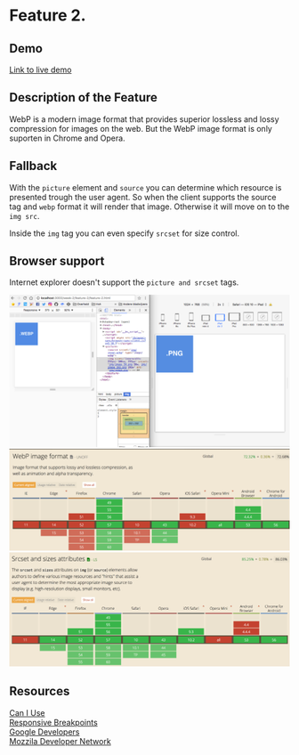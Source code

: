 # Feature 2.

## Demo
[Link to live demo](https://dandevri.github.io/minor-bt/week-2/feature-2/feature-2.html)

## Description of the Feature
WebP is a modern image format that provides superior lossless and lossy compression for images on the web. But the WebP image format is only suporten in Chrome and Opera.

## Fallback
With the `picture` element and `source` you can determine which resource is presented trough the user agent. So when the client supports the source tag and `webp` format it will render that image. Otherwise it will move on to the `img src`.

Inside the `img` tag you can even specify `srcset` for size control.

## Browser support
Internet explorer doesn't support the `picture and srcset` tags.

![Browser Support](img/feature2-example.png)
![Browser Support](img/feature2-browsersupport1.png)
![Browser Support](img/feature2-browsersupport2.png)

## Resources
[Can I Use](http://caniuse.com/#search=picture)  
[Responsive Breakpoints](http://www.responsivebreakpoints.com/)  
[Google Developers](https://developers.google.com/speed/webp/)  
[Mozzila Developer Network](https://developer.mozilla.org/en/docs/Web/HTML/Element/picture)
